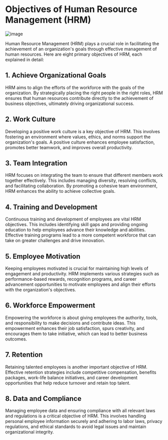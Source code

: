 # Objectives of Human Resource Management (HRM)
![image](https://github.com/Collegehive/Aims_notes/assets/159722383/aaac2ae2-3c70-4387-b140-ccd8ef098a9e)

Human Resource Management (HRM) plays a crucial role in facilitating the achievement of an organization's goals through effective management of human resources. Here are eight primary objectives of HRM, each explained in detail:

## 1. Achieve Organizational Goals
HRM aims to align the efforts of the workforce with the goals of the organization. By strategically placing the right people in the right roles, HRM ensures that human resources contribute directly to the achievement of business objectives, ultimately driving organizational success.

## 2. Work Culture
Developing a positive work culture is a key objective of HRM. This involves fostering an environment where values, ethics, and norms support the organization's goals. A positive culture enhances employee satisfaction, promotes better teamwork, and improves overall productivity.

## 3. Team Integration
HRM focuses on integrating the team to ensure that different members work together effectively. This includes managing diversity, resolving conflicts, and facilitating collaboration. By promoting a cohesive team environment, HRM enhances the ability to achieve collective goals.

## 4. Training and Development
Continuous training and development of employees are vital HRM objectives. This includes identifying skill gaps and providing ongoing education to help employees advance their knowledge and abilities. Effective training programs lead to a more competent workforce that can take on greater challenges and drive innovation.

## 5. Employee Motivation
Keeping employees motivated is crucial for maintaining high levels of engagement and productivity. HRM implements various strategies such as performance-based rewards, recognition programs, and career advancement opportunities to motivate employees and align their efforts with the organization's objectives.

## 6. Workforce Empowerment
Empowering the workforce is about giving employees the authority, tools, and responsibility to make decisions and contribute ideas. This empowerment enhances their job satisfaction, spurs creativity, and encourages them to take initiative, which can lead to better business outcomes.

## 7. Retention
Retaining talented employees is another important objective of HRM. Effective retention strategies include competitive compensation, benefits packages, work-life balance initiatives, and career development opportunities that help reduce turnover and retain top talent.

## 8. Data and Compliance
Managing employee data and ensuring compliance with all relevant laws and regulations is a critical objective of HRM. This involves handling personal employee information securely and adhering to labor laws, privacy regulations, and ethical standards to avoid legal issues and maintain organizational integrity.


